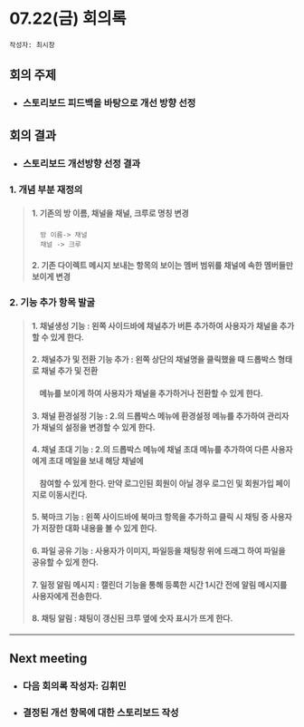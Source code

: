 
# 07.22(금) 회의록
```
작성자: 최시창
```
##  회의 주제
* ### 스토리보드 피드백을 바탕으로 개선 방향 선정
##  회의 결과
* ### 스토리보드 개선방향 선정 결과
### 1. 개념 부분 재정의 
> #### 1. 기존의 방 이름, 채널을 채널, 크루로 명칭 변경
>       방 이름-> 채널 
>       채널 -> 크루
>  #### 2. 기존 다이렉트 메시지 보내는 항목의 보이는 멤버 범위를 채널에 속한 멤버들만 보이게 변경 
 
### 2. 기능 추가 항목 발굴 
>#### 1. 채널생성 기능 : 왼쪽 사이드바에 채널추가 버튼 추가하여 사용자가 채널을 추가할 수 있게 한다. 
>#### 2. 채널추가 및 전환 기능 추가 :  왼쪽 상단의 채널명을 클릭했을 때 드롭박스 형태로 채널 추가 및 전환 
>#### &nbsp;&nbsp;&nbsp;&nbsp;메뉴를 보이게 하여 사용자가 채널을 추가하거나 전환할 수 있게 한다.
>#### 3. 채널 환경설정 기능 :  2.의 드롭박스 메뉴에 환경설정 메뉴를 추가하여 관리자가 채널의 설정을 변경할 수 있게 한다.
>#### 4. 채널 초대 기능 : 2.의 드롭박스 메뉴에 채널 초대 메뉴를 추가하여 다른 사용자에게 초대 메일을 보내 해당 채널에
>#### &nbsp;&nbsp;&nbsp;&nbsp;참여할 수 있게 한다. 만약 로그인된 회원이 아닐 경우 로그인 및 회원가입 페이지로 이동시킨다.
>#### 5. 북마크 기능 :  왼쪽 사이드바에 북마크 항목을 추가하고 클릭 시 채팅 중 사용자가 저장한 대화 내용을 볼 수 있게 한다.
>#### 6. 파일 공유 기능 : 사용자가 이미지, 파일등을 채팅창 위에 드래그 하여 파일을 공유할 수 있게 한다. 
>#### 7. 일정 알림 메시지 : 캘린더 기능을 통해 등록한 시간 1시간 전에 알림 메시지를 사용자에게 전송한다. 
>#### 8. 채팅 알림 : 채팅이 갱신된 크루 옆에 숫자 표시가 뜨게 한다. 

 ---
 ## Next meeting
 * ### 다음 회의록 작성자: 김휘민
 * ### 결정된 개선 항목에 대한 스토리보드 작성
